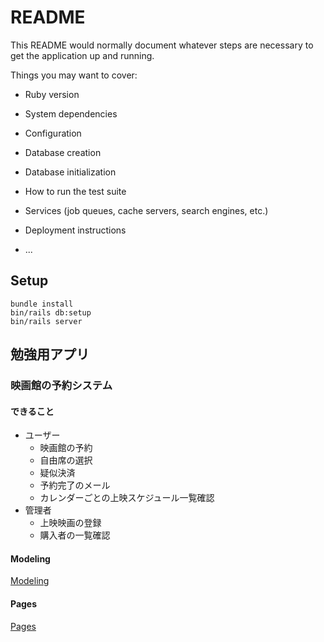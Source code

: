 # README

This README would normally document whatever steps are necessary to get the
application up and running.

Things you may want to cover:

* Ruby version

* System dependencies

* Configuration

* Database creation

* Database initialization

* How to run the test suite

* Services (job queues, cache servers, search engines, etc.)

* Deployment instructions

* ...

## Setup

```
bundle install
bin/rails db:setup
bin/rails server
```

## 勉強用アプリ

### 映画館の予約システム

#### できること
- ユーザー
  - 映画館の予約
  - 自由席の選択
  - 疑似決済
  - 予約完了のメール
  - カレンダーごとの上映スケジュール一覧確認
- 管理者
  - 上映映画の登録
  - 購入者の一覧確認

#### Modeling
[Modeling](Modeling.md)

#### Pages
[Pages](Pages.md)
